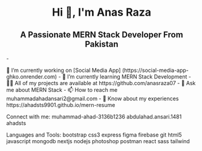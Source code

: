<h1 align="center">Hi 👋, I'm Anas Raza</h1>
<h2 align="center">A Passionate MERN Stack Developer From Pakistan</h2>
-
<p>🔭 I’m currently working on [Social Media App] (https://social-media-app-ghko.onrender.com) - 🌱 I’m currently learning MERN Stack Development - 👨‍💻 All of my projects are available at https://github.com/anasraza07 - 💬 Ask me about MERN Stack - 📫 How to reach me muhammadahadansari2@gmail.com - 📄 Know about my experiences https://ahadsts9901.github.io/mern-resume</p>

Connect with me:
muhammad-ahad-3136b1236 abdulahad.ansari.1481 ahadsts

Languages and Tools:
bootstrap css3 express figma firebase git html5 javascript mongodb nextjs nodejs photoshop postman react sass tailwind

<!--
**anasraza07/anasraza07** is a ✨ _special_ ✨ repository because its `README.md` (this file) appears on your GitHub profile.

Here are some ideas to get you started:

- 🔭 I’m currently working on ...
- 🌱 I’m currently learning ...
- 👯 I’m looking to collaborate on ...
- 🤔 I’m looking for help with ...
- 💬 Ask me about ...
- 📫 How to reach me: ...
- 😄 Pronouns: ...
- ⚡ Fun fact: ...
-->
